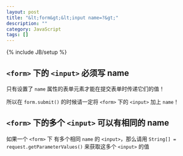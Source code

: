 ```yaml
---
layout: post
title: "&lt;form&gt;&lt;input name=?&gt;"
description: ""
category: JavaScript
tags: []
---
```

{% include JB/setup %}

## `<form>` 下的 `<input>` 必须写 name

只有设置了 `name` 属性的表单元素才能在提交表单时传递它们的值！

所以在 `form.submit()` 的时候请一定将 `<form>` 下的 `<input>` 加上 `name`！

## `<form>` 下的多个 `<input>` 可以有相同的 name

如果一个 `<form>` 下 有多个相同 `name` 的 `<input>`，那么请用 `String[] = request.getParameterValues()` 来获取这多个 `<input>` 的值

